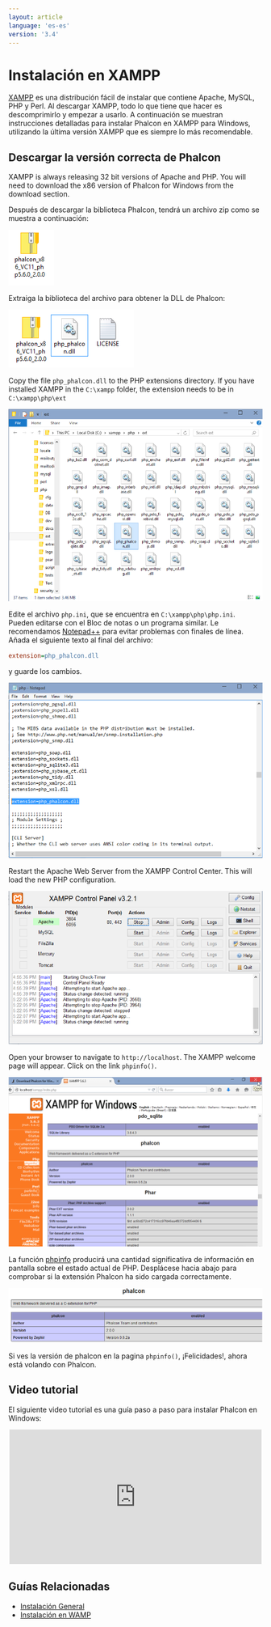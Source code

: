 ```yaml
---
layout: article
language: 'es-es'
version: '3.4'
---
```


<a name='overview'></a>

# Instalación en XAMPP

[XAMPP](https://www.apachefriends.org/download.html) es una distribución fácil de instalar que contiene Apache, MySQL, PHP y Perl. Al descargar XAMPP, todo lo que tiene que hacer es descomprimirlo y empezar a usarlo. A continuación se muestran instrucciones detalladas para instalar Phalcon en XAMPP para Windows, utilizando la última versión XAMPP que es siempre lo más recomendable.

<a name='phalcon'></a>

## Descargar la versión correcta de Phalcon

XAMPP is always releasing 32 bit versions of Apache and PHP. You will need to download the x86 version of Phalcon for Windows from the download section.

Después de descargar la biblioteca Phalcon, tendrá un archivo zip como se muestra a continuación:

![](/assets/images/content/webserver-xampp-1.png)

Extraiga la biblioteca del archivo para obtener la DLL de Phalcon:

![](/assets/images/content/webserver-xampp-2.png)

Copy the file `php_phalcon.dll` to the PHP extensions directory. If you have installed XAMPP in the `C:\xampp` folder, the extension needs to be in `C:\xampp\php\ext`

![](/assets/images/content/webserver-xampp-3.png)

Edite el archivo `php.ini`, que se encuentra en `C:\xampp\php\php.ini`. Pueden editarse con el Bloc de notas o un programa similar. Le recomendamos [Notepad++](https://notepad-plus-plus.org/) para evitar problemas con finales de línea. Añada el siguiente texto al final del archivo:

```ini
extension=php_phalcon.dll
```

y guarde los cambios.

![](/assets/images/content/webserver-xampp-4.png)

Restart the Apache Web Server from the XAMPP Control Center. This will load the new PHP configuration.

![](/assets/images/content/webserver-xampp-5.png)

Open your browser to navigate to `http://localhost`. The XAMPP welcome page will appear. Click on the link `phpinfo()`.

![](/assets/images/content/webserver-xampp-6.png)

La función [phpinfo](http://php.net/manual/en/function.phpinfo.php) producirá una cantidad significativa de información en pantalla sobre el estado actual de PHP. Desplácese hacia abajo para comprobar si la extensión Phalcon ha sido cargada correctamente.

![](/assets/images/content/webserver-xampp-7.png)

Si ves la versión de phalcon en la pagina `phpinfo()`, ¡Felicidades!, ahora está volando con Phalcon.

<a name='screencast'></a>

## Video tutorial

El siguiente video tutorial es una guía paso a paso para instalar Phalcon en Windows:

<div align="center">
  <iframe src="https://player.vimeo.com/video/40265988" 
          width="500" 
          height="266" 
          frameborder="0" webkitallowfullscreen mozallowfullscreen allowfullscreen>
  </iframe>
</div>

<a name='related'></a>

## Guías Relacionadas

* [Instalación General](/3.4/en/installation)
* [Instalación en WAMP](/3.4/en/webserver-wamp)